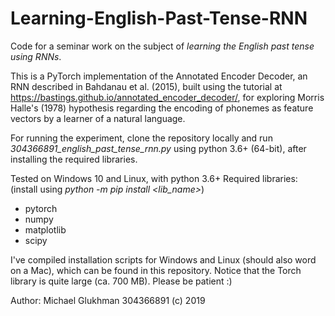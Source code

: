 # Learning-English-Past-Tense-RNN
Code for a seminar work on the subject of *learning the English past tense using RNNs*.

This is a PyTorch implementation of the Annotated Encoder Decoder, an RNN described in Bahdanau et al. (2015),
built using the tutorial at https://bastings.github.io/annotated_encoder_decoder/,
for exploring Morris Halle's (1978) hypothesis regarding the encoding of phonemes as feature vectors
by a learner of a natural language.

For running the experiment, clone the repository locally and 
run _304366891_english_past_tense_rnn.py_ using python 3.6+ (64-bit), after installing the required libraries.

   Tested on Windows 10 and Linux, with python 3.6+
   Required libraries: (install using _python -m pip install <lib_name>_)
   - pytorch
   - numpy
   - matplotlib
   - scipy
   
  I've compiled installation scripts for Windows and Linux (should also word on a Mac), which
  can be found in this repository. 
  Notice that the Torch library is quite large (ca. 700 MB). Please be patient :)
  
  Author: Michael Glukhman 304366891 (c) 2019 
